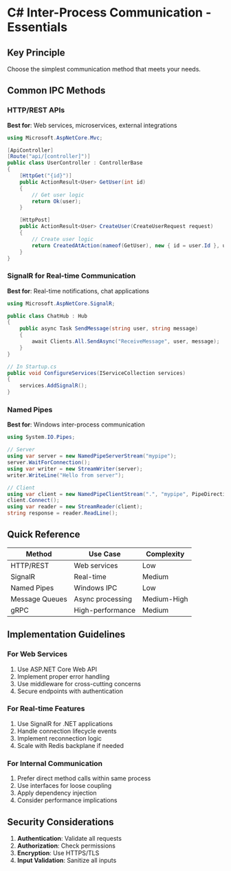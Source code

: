 # C# Inter-Process Communication - Essentials

## Key Principle

Choose the simplest communication method that meets your needs.

## Common IPC Methods

### HTTP/REST APIs
**Best for**: Web services, microservices, external integrations

```csharp
using Microsoft.AspNetCore.Mvc;

[ApiController]
[Route("api/[controller]")]
public class UserController : ControllerBase
{
    [HttpGet("{id}")]
    public ActionResult<User> GetUser(int id)
    {
        // Get user logic
        return Ok(user);
    }

    [HttpPost]
    public ActionResult<User> CreateUser(CreateUserRequest request)
    {
        // Create user logic
        return CreatedAtAction(nameof(GetUser), new { id = user.Id }, user);
    }
}
```

### SignalR for Real-time Communication
**Best for**: Real-time notifications, chat applications

```csharp
using Microsoft.AspNetCore.SignalR;

public class ChatHub : Hub
{
    public async Task SendMessage(string user, string message)
    {
        await Clients.All.SendAsync("ReceiveMessage", user, message);
    }
}

// In Startup.cs
public void ConfigureServices(IServiceCollection services)
{
    services.AddSignalR();
}
```

### Named Pipes
**Best for**: Windows inter-process communication

```csharp
using System.IO.Pipes;

// Server
using var server = new NamedPipeServerStream("mypipe");
server.WaitForConnection();
using var writer = new StreamWriter(server);
writer.WriteLine("Hello from server");

// Client
using var client = new NamedPipeClientStream(".", "mypipe", PipeDirection.InOut);
client.Connect();
using var reader = new StreamReader(client);
string response = reader.ReadLine();
```

## Quick Reference

| Method | Use Case | Complexity |
|--------|----------|------------|
| HTTP/REST | Web services | Low |
| SignalR | Real-time | Medium |
| Named Pipes | Windows IPC | Low |
| Message Queues | Async processing | Medium-High |
| gRPC | High-performance | Medium |

## Implementation Guidelines

### For Web Services
1. Use ASP.NET Core Web API
2. Implement proper error handling
3. Use middleware for cross-cutting concerns
4. Secure endpoints with authentication

### For Real-time Features
1. Use SignalR for .NET applications
2. Handle connection lifecycle events
3. Implement reconnection logic
4. Scale with Redis backplane if needed

### For Internal Communication
1. Prefer direct method calls within same process
2. Use interfaces for loose coupling
3. Apply dependency injection
4. Consider performance implications

## Security Considerations

1. **Authentication**: Validate all requests
2. **Authorization**: Check permissions
3. **Encryption**: Use HTTPS/TLS
4. **Input Validation**: Sanitize all inputs